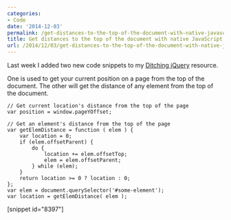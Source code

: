 ```yaml
---
categories:
- Code
date: '2014-12-03'
permalink: /get-distances-to-the-top-of-the-document-with-native-javascript/
title: Get distances to the top of the document with native JavaScript
url: /2014/12/03/get-distances-to-the-top-of-the-document-with-native-javascript
---
```


Last week I added two new code snippets to my [Ditching jQuery](https://gomakethings.com/ditching-jquery) resource.

One is used to get your current position on a page from the top of the document. The other will get the distance of any element from the top of the document.

```lang-javascript
// Get current location's distance from the top of the page
var position = window.pageYOffset;

// Get an element's distance from the top of the page
var getElemDistance = function ( elem ) {
    var location = 0;
    if (elem.offsetParent) {
        do {
            location += elem.offsetTop;
            elem = elem.offsetParent;
        } while (elem);
    }
    return location >= 0 ? location : 0;
};
var elem = document.querySelector('#some-element');
var location = getElemDistance( elem );
```

[snippet id="8397"]